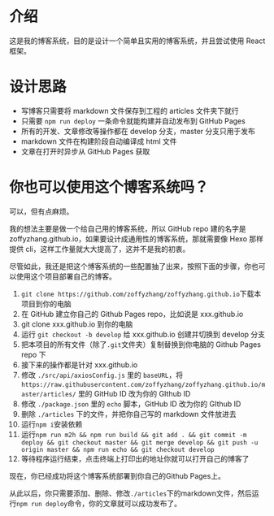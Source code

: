 # 介绍

这是我的博客系统，目的是设计一个简单且实用的博客系统，并且尝试使用 React 框架。

# 设计思路

-   写博客只需要将 markdown 文件保存到工程的 articles 文件夹下就行
-   只需要 `npm run deploy` 一条命令就能构建并自动发布到 GitHub Pages
-   所有的开发、文章修改等操作都在 develop 分支，master 分支只用于发布
-   markdown 文件在构建阶段自动编译成 html 文件
-   文章在打开时异步从 GitHub Pages 获取

# 你也可以使用这个博客系统吗？

可以，但有点麻烦。

我的想法主要是做一个给自己用的博客系统，所以 GitHub repo 建的名字是 zoffyzhang.github.io，如果要设计成通用性的博客系统，那就需要像 Hexo 那样提供 cli，这样工作量就大大提高了，这并不是我的初衷。

尽管如此，我还是把这个博客系统的一些配置抽了出来，按照下面的步骤，你也可以使用这个项目部署自己的博客。

1. `git clone https://github.com/zoffyzhang/zoffyzhang.github.io`下载本项目到你的电脑
2. 在 GitHub 建立你自己的 Github Pages repo，比如说是 xxx.github.io
3. git clone xxx.github.io 到你的电脑
4. 运行 `git checkout -b develop` 给 xxx.github.io 创建并切换到 develop 分支
5. 把本项目的所有文件（除了`.git`文件夹）复制替换到你电脑的 Github Pages repo 下
6. 接下来的操作都是针对 xxx.github.io
7. 修改 `./src/api/axiosConfig.js` 里的 `baseURL`，将  `https://raw.githubusercontent.com/zoffyzhang/zoffyzhang.github.io/master/articles/` 里的 GitHub ID 改为你的 GIthub ID
8. 修改 `./package.json` 里的 `echo` 脚本，GitHub ID 改为你的 GIthub ID
9. 删除 `./articles` 下的文件，并把你自己写的 markdown 文件放进去
10. 运行`npm i`安装依赖
11. 运行`npm run m2h && npm run build && git add . && git commit -m deploy && git checkout master && git merge develop && git push -u origin master && npm run echo && git checkout develop`
12. 等待程序运行结束，点击终端上打印出的地址你就可以打开自己的博客了


现在，你已经成功将这个博客系统部署到你自己的Github Pages上。

从此以后，你只需要添加、删除、修改`./articles`下的markdown文件，然后运行`npm run deploy`命令，你的文章就可以成功发布了。
